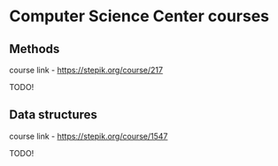 # Computer Science Center courses

## Methods

course link - https://stepik.org/course/217

TODO!

## Data structures

course link - https://stepik.org/course/1547

TODO!
